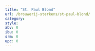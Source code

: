 ```yaml
---
title: "St. Paul Blond"
url: /brouwerij-sterkens/st-paul-blond/
category: 
style: 
abv: 0
ibu: 0
srm: 0
upc: 0
---
```


